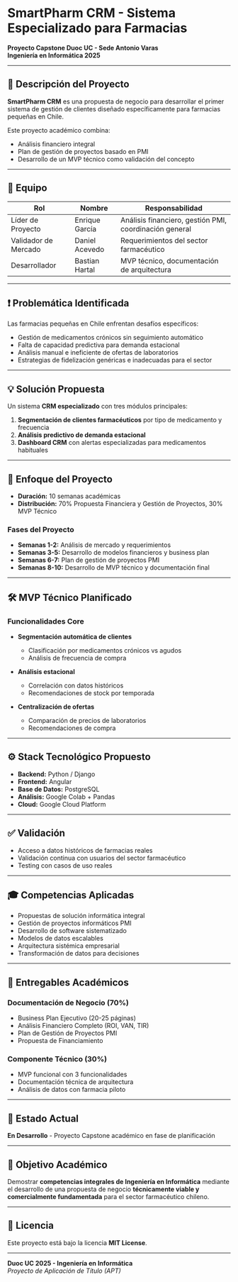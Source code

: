 # SmartPharm CRM - Sistema Especializado para Farmacias

**Proyecto Capstone Duoc UC - Sede Antonio Varas**  
**Ingeniería en Informática 2025**

---

## 📌 Descripción del Proyecto
**SmartPharm CRM** es una propuesta de negocio para desarrollar el primer sistema de gestión de clientes diseñado específicamente para farmacias pequeñas en Chile.  

Este proyecto académico combina:  
- Análisis financiero integral  
- Plan de gestión de proyectos basado en PMI  
- Desarrollo de un MVP técnico como validación del concepto  

---

## 👥 Equipo

| Rol                | Nombre           | Responsabilidad |
|--------------------|------------------|-----------------|
| Líder de Proyecto  | Enrique García   | Análisis financiero, gestión PMI, coordinación general |
| Validador de Mercado | Daniel Acevedo | Requerimientos del sector farmacéutico |
| Desarrollador      | Bastian Hartal   | MVP técnico, documentación de arquitectura |

---

## ❗ Problemática Identificada
Las farmacias pequeñas en Chile enfrentan desafíos específicos:

- Gestión de medicamentos crónicos sin seguimiento automático  
- Falta de capacidad predictiva para demanda estacional  
- Análisis manual e ineficiente de ofertas de laboratorios  
- Estrategias de fidelización genéricas e inadecuadas para el sector  

---

## 💡 Solución Propuesta
Un sistema **CRM especializado** con tres módulos principales:

1. **Segmentación de clientes farmacéuticos** por tipo de medicamento y frecuencia  
2. **Análisis predictivo de demanda estacional**  
3. **Dashboard CRM** con alertas especializadas para medicamentos habituales  

---

## 📅 Enfoque del Proyecto
- **Duración:** 10 semanas académicas  
- **Distribución:** 70% Propuesta Financiera y Gestión de Proyectos, 30% MVP Técnico  

### Fases del Proyecto
- **Semanas 1-2:** Análisis de mercado y requerimientos  
- **Semanas 3-5:** Desarrollo de modelos financieros y business plan  
- **Semanas 6-7:** Plan de gestión de proyectos PMI  
- **Semanas 8-10:** Desarrollo de MVP técnico y documentación final  

---

## 🛠️ MVP Técnico Planificado

### Funcionalidades Core
- **Segmentación automática de clientes**
  - Clasificación por medicamentos crónicos vs agudos  
  - Análisis de frecuencia de compra  

- **Análisis estacional**
  - Correlación con datos históricos  
  - Recomendaciones de stock por temporada  

- **Centralización de ofertas**
  - Comparación de precios de laboratorios  
  - Recomendaciones de compra  

---

## ⚙️ Stack Tecnológico Propuesto
- **Backend:** Python / Django  
- **Frontend:** Angular  
- **Base de Datos:** PostgreSQL  
- **Análisis:** Google Colab + Pandas  
- **Cloud:** Google Cloud Platform  

---

## ✅ Validación
- Acceso a datos históricos de farmacias reales  
- Validación continua con usuarios del sector farmacéutico  
- Testing con casos de uso reales  

---

## 🎓 Competencias Aplicadas
- Propuestas de solución informática integral  
- Gestión de proyectos informáticos PMI  
- Desarrollo de software sistematizado  
- Modelos de datos escalables  
- Arquitectura sistémica empresarial  
- Transformación de datos para decisiones  

---

## 📑 Entregables Académicos

### Documentación de Negocio (70%)
- Business Plan Ejecutivo (20-25 páginas)  
- Análisis Financiero Completo (ROI, VAN, TIR)  
- Plan de Gestión de Proyectos PMI  
- Propuesta de Financiamiento  

### Componente Técnico (30%)
- MVP funcional con 3 funcionalidades  
- Documentación técnica de arquitectura  
- Análisis de datos con farmacia piloto  

---

## 🚧 Estado Actual
**En Desarrollo** - Proyecto Capstone académico en fase de planificación  

---

## 🎯 Objetivo Académico
Demostrar **competencias integrales de Ingeniería en Informática** mediante el desarrollo de una propuesta de negocio **técnicamente viable y comercialmente fundamentada** para el sector farmacéutico chileno.  

---

## 📜 Licencia
Este proyecto está bajo la licencia **MIT License**.  

---

**Duoc UC 2025 - Ingeniería en Informática**  
*Proyecto de Aplicación de Título (APT)*
